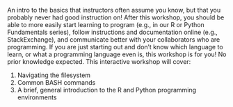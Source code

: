 An intro to the basics that instructors often assume you know, but that you probably never had good instruction on! After this workshop, you should be able to more easily start learning to program (e.g., in our R or Python Fundamentals series), follow instructions and documentation online (e.g., StackExchange), and communicate better with your collaborators who are programming. If you are just starting out and don’t know which language to learn, or what a programming language even is, this workshop is for you! No prior knowledge expected. This interactive workshop will cover:

1. Navigating the filesystem
2. Common BASH commands
3. A brief, general introduction to the R and Python programming environments